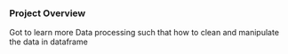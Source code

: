 ### Project Overview

 Got to learn more Data processing such that how to clean and manipulate the data in dataframe


